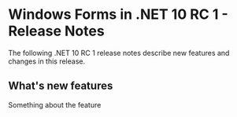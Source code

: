 # Windows Forms in .NET 10 RC 1 - Release Notes

The following .NET 10 RC 1 release notes describe new features and changes in
this release.

## What's new features

Something about the feature
